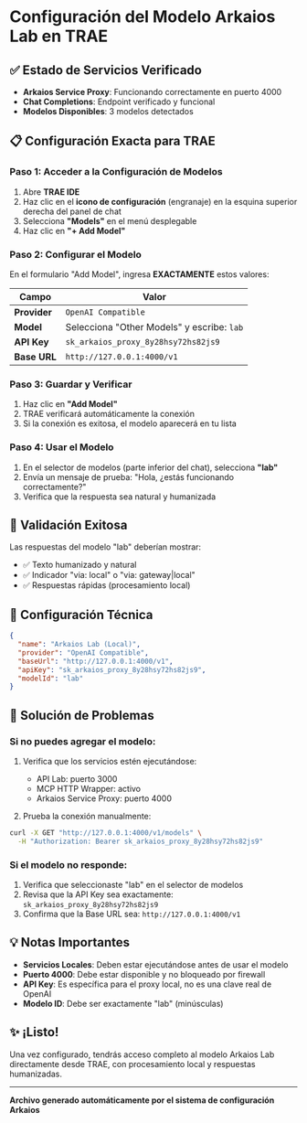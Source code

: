 # Configuración del Modelo Arkaios Lab en TRAE

## ✅ Estado de Servicios Verificado
- **Arkaios Service Proxy**: Funcionando correctamente en puerto 4000
- **Chat Completions**: Endpoint verificado y funcional
- **Modelos Disponibles**: 3 modelos detectados

## 📋 Configuración Exacta para TRAE

### Paso 1: Acceder a la Configuración de Modelos
1. Abre **TRAE IDE**
2. Haz clic en el **icono de configuración** (engranaje) en la esquina superior derecha del panel de chat
3. Selecciona **"Models"** en el menú desplegable
4. Haz clic en **"+ Add Model"**

### Paso 2: Configurar el Modelo
En el formulario "Add Model", ingresa **EXACTAMENTE** estos valores:

| Campo | Valor |
|-------|-------|
| **Provider** | `OpenAI Compatible` |
| **Model** | Selecciona "Other Models" y escribe: `lab` |
| **API Key** | `sk_arkaios_proxy_8y28hsy72hs82js9` |
| **Base URL** | `http://127.0.0.1:4000/v1` |

### Paso 3: Guardar y Verificar
1. Haz clic en **"Add Model"**
2. TRAE verificará automáticamente la conexión
3. Si la conexión es exitosa, el modelo aparecerá en tu lista

### Paso 4: Usar el Modelo
1. En el selector de modelos (parte inferior del chat), selecciona **"lab"**
2. Envía un mensaje de prueba: "Hola, ¿estás funcionando correctamente?"
3. Verifica que la respuesta sea natural y humanizada

## 🎯 Validación Exitosa
Las respuestas del modelo "lab" deberían mostrar:
- ✅ Texto humanizado y natural
- ✅ Indicador "via: local" o "via: gateway|local"
- ✅ Respuestas rápidas (procesamiento local)

## 🔧 Configuración Técnica
```json
{
  "name": "Arkaios Lab (Local)",
  "provider": "OpenAI Compatible",
  "baseUrl": "http://127.0.0.1:4000/v1",
  "apiKey": "sk_arkaios_proxy_8y28hsy72hs82js9",
  "modelId": "lab"
}
```

## 🚨 Solución de Problemas

### Si no puedes agregar el modelo:
1. Verifica que los servicios estén ejecutándose:
   - API Lab: puerto 3000
   - MCP HTTP Wrapper: activo
   - Arkaios Service Proxy: puerto 4000

2. Prueba la conexión manualmente:
```bash
curl -X GET "http://127.0.0.1:4000/v1/models" \
  -H "Authorization: Bearer sk_arkaios_proxy_8y28hsy72hs82js9"
```

### Si el modelo no responde:
1. Verifica que seleccionaste "lab" en el selector de modelos
2. Revisa que la API Key sea exactamente: `sk_arkaios_proxy_8y28hsy72hs82js9`
3. Confirma que la Base URL sea: `http://127.0.0.1:4000/v1`

## 💡 Notas Importantes
- **Servicios Locales**: Deben estar ejecutándose antes de usar el modelo
- **Puerto 4000**: Debe estar disponible y no bloqueado por firewall
- **API Key**: Es específica para el proxy local, no es una clave real de OpenAI
- **Modelo ID**: Debe ser exactamente "lab" (minúsculas)

## ✨ ¡Listo!
Una vez configurado, tendrás acceso completo al modelo Arkaios Lab directamente desde TRAE, con procesamiento local y respuestas humanizadas.

---
**Archivo generado automáticamente por el sistema de configuración Arkaios**